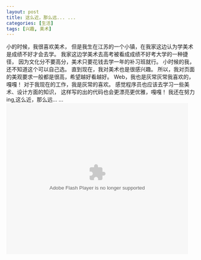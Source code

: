 ```yaml
---
layout: post
title: 这么近，那么远... ...
categories: [生活]
tags: [兴趣, 美术]
---
```


小的时候，我很喜欢美术，
但是我生在江苏的一个小镇，在我家这边认为学美术是成绩不好才会去学。
我家这边学美术去高考被看成成绩不好考大学的一种捷径，
因为文化分不要高分，美术只要花钱去学一年的补习班就行。
小时候的我，还不知道这个可以自己选。
直到现在，我对美术也是很感兴趣。
所以，我对页面的美观要求一般都是很高，希望越好看越好。
Web，我也是灰常灰常我喜欢的，嘎嘎！
对于我现在的工作，我是灰常的喜欢。
感觉程序员也应该去学习一些美术、设计方面的知识，
这样写的出的代码也会更漂亮更优雅，嘎嘎！
我还在努力ing,这么近，那么远... ...
<embed src="http://player.youku.com/player.php/sid/XMTg0MTEzNDIw/v.swf" allowFullScreen="true" quality="high" width="480" height="400" align="middle" allowScriptAccess="always" type="application/x-shockwave-flash"></embed>